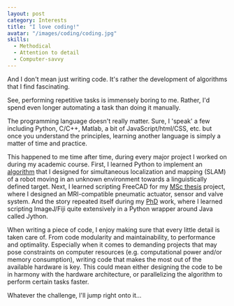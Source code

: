 ```yaml
---
layout: post
category: Interests
title: "I love coding!"
avatar: "/images/coding/coding.jpg"
skills:
  - Methodical
  - Attention to detail
  - Computer-savvy
---
```


And I don't mean just writing code. It's rather the development of algorithms that I find fascinating.

See, performing repetitive tasks is immensely boring to me. Rather, I'd spend even longer automating a task than doing it manually.

The programming language doesn't really matter. Sure, I 'speak' a few including Python, C/C++, Matlab, a bit of JavaScript/html/CSS, etc. but once you understand the principles, learning another language is simply a matter of time and practice.

This happened to me time after time, during every major project I worked on during my academic course. First, I learned Python to implement an [algorithm](https://dl.acm.org/doi/abs/10.1145/2903220.2903232?casa_token=20PnzIiqmQoAAAAA:tk_cZ3TfDFedgPVuiE9XAs8GUXW4zxx-uH6RpVnNsgELEyy_Hb4xb5q3IDyJ5NXWE7ms5VRxVBKaFPs) that I designed for simultaneous localization and mapping (SLAM) of a robot moving in an unknown environment towards a linguistically defined target. Next, I learned scripting FreeCAD for my [MSc thesis](https://essay.utwente.nl/71279/) project, where I designed an MRI-compatible pneumatic actuator, sensor and valve system. And the story repeated itself during my [PhD](https://www.southampton.ac.uk/engineering/research/projects/a-novel-way-to-enhance-the-diagnosis.page) work, where I learned scripting ImageJ/Fiji quite extensively in a Python wrapper around Java called Jython.

When writing a piece of code, I enjoy making sure that every little detail is taken care of. From code modularity and maintainability, to performance and optimality. Especially when it comes to demanding projects that may pose constraints on computer resources (e.g. computational power and/or memory consumption), writing code that makes the most out of the available hardware is key. This could mean either designing the code to be in harmony with the hardware architecture, or parallelizing the algorithm to perform certain tasks faster.

Whatever the challenge, I'll jump right onto it...
